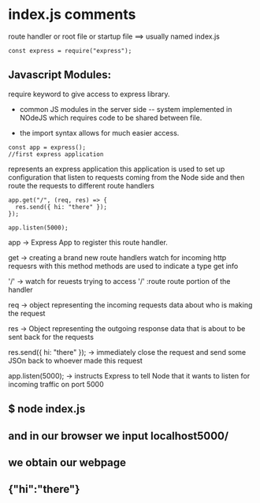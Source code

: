 # index.js comments

route handler or root file or startup file ==> usually named index.js


```
const express = require("express");
```

## Javascript Modules:
require keyword to give access to express library.

* common JS modules in the server side -- system implemented in NOdeJS which requires
code to be shared between file.

* the import syntax allows for much easier access.



```
const app = express(); 
//first express application
```

represents an express application
this application is used to set up configuration that
 listen to requests coming from the Node side and then route
 the requests to different route handlers

```
app.get("/", (req, res) => {
  res.send({ hi: "there" });
});

app.listen(5000);
```



app -> Express App to register this route handler.

get -> creating a brand new route handlers
      watch for incoming http requesrs with this method
      methods are used to indicate a type
      get info
      
'/' -> watch for reuests trying to access '/' :route
      route portion of the handler
      
req -> object representing the incoming requests
      data about who is making the request
      
res -> Object representing the outgoing response
      data that is about to be sent back for the requests
      
res.send({ hi: "there" }); -> immediately close the request
                            and send some JSOn back to whoever
                            made this request
                            
app.listen(5000); -> instructs Express to tell Node that it 
                    wants to listen for incoming traffic on port 5000
                    
## $ node index.js
## and in our browser we input localhost5000/ 
## we obtain our webpage
## {"hi":"there"}
